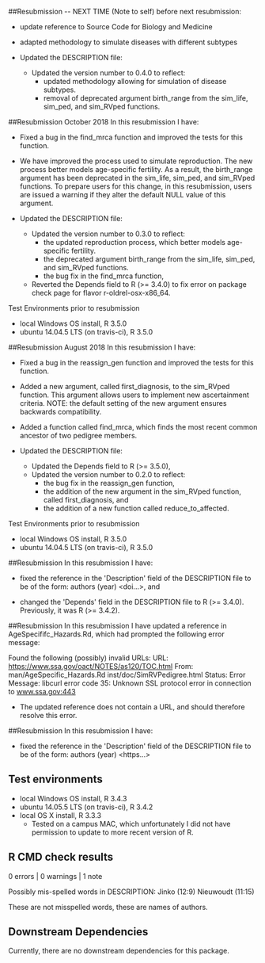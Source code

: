 ##Resubmission -- NEXT TIME
(Note to self) before next resubmission:
 - update reference to Source Code for Biology and Medicine
 - adapted methodology to simulate diseases with different subtypes

- Updated the DESCRIPTION file:
    - Updated the version number to 0.4.0 to reflect:
         - updated methodology allowing for simulation of disease subtypes.
         - removal of deprecated argument birth_range from the sim_life, sim_ped, and sim_RVped functions.


##Resubmission October 2018
In this resubmission I have:
- Fixed a bug in the find_mrca function and improved the tests for this function. 

- We have improved the process used to simulate reproduction.  The new process better models age-specific fertility. As a result, the birth_range argument has been deprecated in the sim_life, sim_ped, and sim_RVped functions.  To prepare users for this change, in this resubmission, users are issued a warning if they alter the default NULL value of this argument.

- Updated the DESCRIPTION file:
    - Updated the version number to 0.3.0 to reflect:
         - the updated reproduction process, which better models age-specific fertility.
         - the deprecated argument birth_range from the sim_life, sim_ped, and sim_RVped functions.
         - the bug fix in the find_mrca function,
    - Reverted the Depends field to R (>= 3.4.0) to fix error on package check page for flavor r-oldrel-osx-x86_64.

Test Environments prior to resubmission
* local Windows OS install, R 3.5.0
* ubuntu 14.04.5 LTS (on travis-ci), R 3.5.0


##Resubmission August 2018
In this resubmission I have:
- Fixed a bug in the reassign_gen function and improved the tests for this function. 

- Added a new argument, called first_diagnosis, to the sim_RVped function.  This argument allows users to implement new ascertainment criteria. 
  NOTE: the default setting of the new argument ensures backwards compatibility. 

- Added a function called find_mrca, which finds the most recent common ancestor of two pedigree members.


- Updated the DESCRIPTION file:
    - Updated the Depends field to R (>= 3.5.0),
    - Updated the version number to 0.2.0 to reflect:
         - the bug fix in the reassign_gen function,
         - the addition of the new argument in the sim_RVped function, called first_diagnosis, and
         - the addition of a new function called reduce_to_affected.

Test Environments prior to resubmission
* local Windows OS install, R 3.5.0
* ubuntu 14.04.5 LTS (on travis-ci), R 3.5.0


##Resubmission
In this resubmission I have:

 * fixed the reference in the 'Description' field of the DESCRIPTION file to be of the form:
 authors (year) <doi...>, and

 * changed the 'Depends' field in the DESCRIPTION file to R (>= 3.4.0). Previously, it was R (>= 3.4.2).

##Resubmission
In this resubmission I have updated a reference in AgeSpecififc_Hazards.Rd, which had prompted the following error message:
 
 Found the following (possibly) invalid URLs:
   URL: https://www.ssa.gov/oact/NOTES/as120/TOC.html
     From: man/AgeSpecific_Hazards.Rd
           inst/doc/SimRVPedigree.html
     Status: Error
     Message: libcurl error code 35:
               Unknown SSL protocol error in connection to www.ssa.gov:443
               
 * The updated reference does not contain a URL, and should therefore resolve this error.

##Resubmission
In this resubmission I have:

 * fixed the reference in the 'Description' field of the DESCRIPTION file to be of the form:
 authors (year) <https...>
 
## Test environments
* local Windows OS install, R 3.4.3
* ubuntu 14.05.5 LTS (on travis-ci), R 3.4.2
* local OS X install, R 3.3.3 
  - Tested on a campus MAC, which unfortunately I did not have permission to update to more recent version of R.

## R CMD check results
0 errors | 0 warnings | 1 note

Possibly mis-spelled words in DESCRIPTION:
  Jinko (12:9)
  Nieuwoudt (11:15)
  
These are not misspelled words, these are names of authors. 

## Downstream Dependencies
Currently, there are no downstream dependencies for this package.
